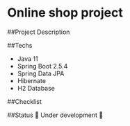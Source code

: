 # Online shop project 

##Project Description

##Techs
* Java 11
* Spring Boot 2.5.4
* Spring Data JPA
* Hibernate
* H2 Database

##Checklist 


##Status
🚧  Under development 🚧


